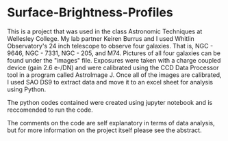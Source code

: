 # Surface-Brightness-Profiles

This is a project that was used in the class Astronomic Techniques at Wellesley College. My lab partner Keiren Burrus and I used Whitlin Observatory's 24 inch telescope to observe four galaxies. That is, NGC - 9646, NGC - 7331, NGC - 205, and M74. Pictures of all four galaxies can be found under the "images" file. Exposures were taken with a charge coupled device (gain 2.6 e-/DN) and were calibrated using the CCD Data Processor tool in a program called AstroImage J. Once all of the images are calibrated, I used SAO DS9 to extract data and move it to an excel sheet for analysis using Python. 

The python codes contained were created using jupyter notebook and is reccomended to run the code. 

The comments on the code are self explanatory in terms of data analysis, but for more information on the project itself please see the abstract. 
